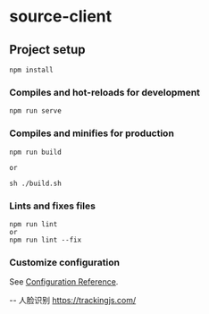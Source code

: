 # source-client

## Project setup
```
npm install
```

### Compiles and hot-reloads for development
```
npm run serve
```

### Compiles and minifies for production
```
npm run build

or

sh ./build.sh
```

### Lints and fixes files
```
npm run lint
or
npm run lint --fix
```

### Customize configuration
See [Configuration Reference](https://cli.vuejs.org/config/).

-- 人脸识别 https://trackingjs.com/